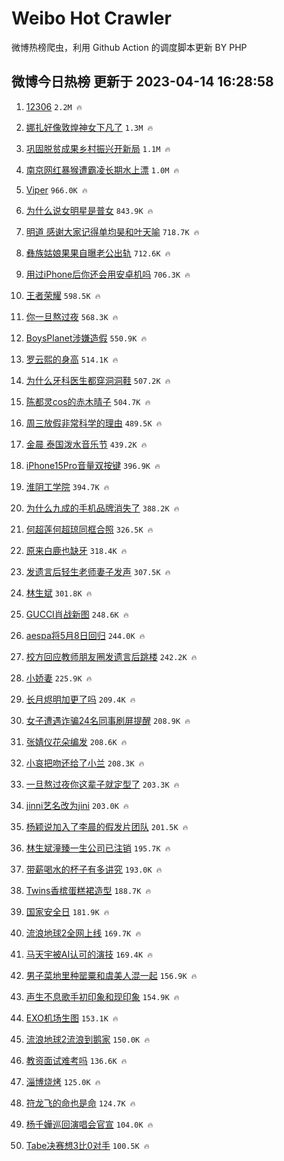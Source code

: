 # Weibo Hot Crawler 



微博热榜爬虫，利用 Github Action 的调度脚本更新 BY PHP 


## 微博今日热榜 更新于 2023-04-14 16:28:58 
1. [12306](https://s.weibo.com/weibo?q=12306&t=31&band_rank=1&Refer=top) `2.2M 🔥` 

1. [娜扎好像敦煌神女下凡了](https://s.weibo.com/weibo?q=%23%E5%A8%9C%E6%89%8E%E5%A5%BD%E5%83%8F%E6%95%A6%E7%85%8C%E7%A5%9E%E5%A5%B3%E4%B8%8B%E5%87%A1%E4%BA%86%23&t=31&band_rank=2&Refer=top) `1.3M 🔥` 

1. [巩固脱贫成果乡村振兴开新局](https://s.weibo.com/weibo?q=%23%E5%B7%A9%E5%9B%BA%E8%84%B1%E8%B4%AB%E6%88%90%E6%9E%9C%E4%B9%A1%E6%9D%91%E6%8C%AF%E5%85%B4%E5%BC%80%E6%96%B0%E5%B1%80%23&t=31&band_rank=3&Refer=top) `1.1M 🔥` 

1. [南京网红暴猴遭霸凌长期水上漂](https://s.weibo.com/weibo?q=%23%E5%8D%97%E4%BA%AC%E7%BD%91%E7%BA%A2%E6%9A%B4%E7%8C%B4%E9%81%AD%E9%9C%B8%E5%87%8C%E9%95%BF%E6%9C%9F%E6%B0%B4%E4%B8%8A%E6%BC%82%23&t=31&band_rank=4&Refer=top) `1.0M 🔥` 

1. [Viper](https://s.weibo.com/weibo?q=Viper&t=31&band_rank=5&Refer=top) `966.0K 🔥` 

1. [为什么说女明星是普女](https://s.weibo.com/weibo?q=%23%E4%B8%BA%E4%BB%80%E4%B9%88%E8%AF%B4%E5%A5%B3%E6%98%8E%E6%98%9F%E6%98%AF%E6%99%AE%E5%A5%B3%23&t=31&band_rank=6&Refer=top) `843.9K 🔥` 

1. [明道 感谢大家记得单均昊和叶天喻](https://s.weibo.com/weibo?q=%E6%98%8E%E9%81%93%20%E6%84%9F%E8%B0%A2%E5%A4%A7%E5%AE%B6%E8%AE%B0%E5%BE%97%E5%8D%95%E5%9D%87%E6%98%8A%E5%92%8C%E5%8F%B6%E5%A4%A9%E5%96%BB&t=31&band_rank=7&Refer=top) `718.7K 🔥` 

1. [彝族姑娘果果自曝老公出轨](https://s.weibo.com/weibo?q=%23%E5%BD%9D%E6%97%8F%E5%A7%91%E5%A8%98%E6%9E%9C%E6%9E%9C%E8%87%AA%E6%9B%9D%E8%80%81%E5%85%AC%E5%87%BA%E8%BD%A8%23&t=31&band_rank=8&Refer=top) `712.6K 🔥` 

1. [用过iPhone后你还会用安卓机吗](https://s.weibo.com/weibo?q=%23%E7%94%A8%E8%BF%87iPhone%E5%90%8E%E4%BD%A0%E8%BF%98%E4%BC%9A%E7%94%A8%E5%AE%89%E5%8D%93%E6%9C%BA%E5%90%97%23&t=31&band_rank=9&Refer=top) `706.3K 🔥` 

1. [王者荣耀](https://s.weibo.com/weibo?q=%E7%8E%8B%E8%80%85%E8%8D%A3%E8%80%80&t=31&band_rank=10&Refer=top) `598.5K 🔥` 

1. [你一旦熬过夜](https://s.weibo.com/weibo?q=%E4%BD%A0%E4%B8%80%E6%97%A6%E7%86%AC%E8%BF%87%E5%A4%9C&t=31&band_rank=11&Refer=top) `568.3K 🔥` 

1. [BoysPlanet涉嫌造假](https://s.weibo.com/weibo?q=%23BoysPlanet%E6%B6%89%E5%AB%8C%E9%80%A0%E5%81%87%23&t=31&band_rank=12&Refer=top) `550.9K 🔥` 

1. [罗云熙的身高](https://s.weibo.com/weibo?q=%23%E7%BD%97%E4%BA%91%E7%86%99%E7%9A%84%E8%BA%AB%E9%AB%98%23&t=31&band_rank=13&Refer=top) `514.1K 🔥` 

1. [为什么牙科医生都穿洞洞鞋](https://s.weibo.com/weibo?q=%23%E4%B8%BA%E4%BB%80%E4%B9%88%E7%89%99%E7%A7%91%E5%8C%BB%E7%94%9F%E9%83%BD%E7%A9%BF%E6%B4%9E%E6%B4%9E%E9%9E%8B%23&t=31&band_rank=14&Refer=top) `507.2K 🔥` 

1. [陈都灵cos的赤木晴子](https://s.weibo.com/weibo?q=%23%E9%99%88%E9%83%BD%E7%81%B5cos%E7%9A%84%E8%B5%A4%E6%9C%A8%E6%99%B4%E5%AD%90%23&t=31&band_rank=15&Refer=top) `504.7K 🔥` 

1. [周三放假非常科学的理由](https://s.weibo.com/weibo?q=%23%E5%91%A8%E4%B8%89%E6%94%BE%E5%81%87%E9%9D%9E%E5%B8%B8%E7%A7%91%E5%AD%A6%E7%9A%84%E7%90%86%E7%94%B1%23&t=31&band_rank=16&Refer=top) `489.5K 🔥` 

1. [金晨 泰国泼水音乐节](https://s.weibo.com/weibo?q=%E9%87%91%E6%99%A8%20%E6%B3%B0%E5%9B%BD%E6%B3%BC%E6%B0%B4%E9%9F%B3%E4%B9%90%E8%8A%82&t=31&band_rank=17&Refer=top) `439.2K 🔥` 

1. [iPhone15Pro音量双按键](https://s.weibo.com/weibo?q=%23iPhone15Pro%E9%9F%B3%E9%87%8F%E5%8F%8C%E6%8C%89%E9%94%AE%23&t=31&band_rank=18&Refer=top) `396.9K 🔥` 

1. [淮阴工学院](https://s.weibo.com/weibo?q=%E6%B7%AE%E9%98%B4%E5%B7%A5%E5%AD%A6%E9%99%A2&t=31&band_rank=19&Refer=top) `394.7K 🔥` 

1. [为什么九成的手机品牌消失了](https://s.weibo.com/weibo?q=%23%E4%B8%BA%E4%BB%80%E4%B9%88%E4%B9%9D%E6%88%90%E7%9A%84%E6%89%8B%E6%9C%BA%E5%93%81%E7%89%8C%E6%B6%88%E5%A4%B1%E4%BA%86%23&t=31&band_rank=20&Refer=top) `388.2K 🔥` 

1. [何超莲何超琼同框合照](https://s.weibo.com/weibo?q=%23%E4%BD%95%E8%B6%85%E8%8E%B2%E4%BD%95%E8%B6%85%E7%90%BC%E5%90%8C%E6%A1%86%E5%90%88%E7%85%A7%23&t=31&band_rank=21&Refer=top) `326.5K 🔥` 

1. [原来白鹿也缺牙](https://s.weibo.com/weibo?q=%23%E5%8E%9F%E6%9D%A5%E7%99%BD%E9%B9%BF%E4%B9%9F%E7%BC%BA%E7%89%99%23&t=31&band_rank=22&Refer=top) `318.4K 🔥` 

1. [发遗言后轻生老师妻子发声](https://s.weibo.com/weibo?q=%23%E5%8F%91%E9%81%97%E8%A8%80%E5%90%8E%E8%BD%BB%E7%94%9F%E8%80%81%E5%B8%88%E5%A6%BB%E5%AD%90%E5%8F%91%E5%A3%B0%23&t=31&band_rank=23&Refer=top) `307.5K 🔥` 

1. [林生斌](https://s.weibo.com/weibo?q=%E6%9E%97%E7%94%9F%E6%96%8C&t=31&band_rank=24&Refer=top) `301.8K 🔥` 

1. [GUCCI肖战新图](https://s.weibo.com/weibo?q=GUCCI%E8%82%96%E6%88%98%E6%96%B0%E5%9B%BE&t=31&band_rank=25&Refer=top) `248.6K 🔥` 

1. [aespa将5月8日回归](https://s.weibo.com/weibo?q=%23aespa%E5%B0%865%E6%9C%888%E6%97%A5%E5%9B%9E%E5%BD%92%23&t=31&band_rank=26&Refer=top) `244.0K 🔥` 

1. [校方回应教师朋友圈发遗言后跳楼](https://s.weibo.com/weibo?q=%23%E6%A0%A1%E6%96%B9%E5%9B%9E%E5%BA%94%E6%95%99%E5%B8%88%E6%9C%8B%E5%8F%8B%E5%9C%88%E5%8F%91%E9%81%97%E8%A8%80%E5%90%8E%E8%B7%B3%E6%A5%BC%23&t=31&band_rank=27&Refer=top) `242.2K 🔥` 

1. [小娇妻](https://s.weibo.com/weibo?q=%E5%B0%8F%E5%A8%87%E5%A6%BB&t=31&band_rank=28&Refer=top) `225.9K 🔥` 

1. [长月烬明加更了吗](https://s.weibo.com/weibo?q=%23%E9%95%BF%E6%9C%88%E7%83%AC%E6%98%8E%E5%8A%A0%E6%9B%B4%E4%BA%86%E5%90%97%23&t=31&band_rank=29&Refer=top) `209.4K 🔥` 

1. [女子遭遇诈骗24名同事刷屏提醒](https://s.weibo.com/weibo?q=%23%E5%A5%B3%E5%AD%90%E9%81%AD%E9%81%87%E8%AF%88%E9%AA%9724%E5%90%8D%E5%90%8C%E4%BA%8B%E5%88%B7%E5%B1%8F%E6%8F%90%E9%86%92%23&t=31&band_rank=30&Refer=top) `208.9K 🔥` 

1. [张婧仪花朵编发](https://s.weibo.com/weibo?q=%23%E5%BC%A0%E5%A9%A7%E4%BB%AA%E8%8A%B1%E6%9C%B5%E7%BC%96%E5%8F%91%23&t=31&band_rank=31&Refer=top) `208.6K 🔥` 

1. [小哀把吻还给了小兰](https://s.weibo.com/weibo?q=%23%E5%B0%8F%E5%93%80%E6%8A%8A%E5%90%BB%E8%BF%98%E7%BB%99%E4%BA%86%E5%B0%8F%E5%85%B0%23&t=31&band_rank=32&Refer=top) `208.3K 🔥` 

1. [一旦熬过夜你这辈子就定型了](https://s.weibo.com/weibo?q=%E4%B8%80%E6%97%A6%E7%86%AC%E8%BF%87%E5%A4%9C%E4%BD%A0%E8%BF%99%E8%BE%88%E5%AD%90%E5%B0%B1%E5%AE%9A%E5%9E%8B%E4%BA%86&t=31&band_rank=33&Refer=top) `203.3K 🔥` 

1. [jinni艺名改为jini](https://s.weibo.com/weibo?q=%23jinni%E8%89%BA%E5%90%8D%E6%94%B9%E4%B8%BAjini%23&t=31&band_rank=34&Refer=top) `203.0K 🔥` 

1. [杨颖说加入了李晨的假发片团队](https://s.weibo.com/weibo?q=%23%E6%9D%A8%E9%A2%96%E8%AF%B4%E5%8A%A0%E5%85%A5%E4%BA%86%E6%9D%8E%E6%99%A8%E7%9A%84%E5%81%87%E5%8F%91%E7%89%87%E5%9B%A2%E9%98%9F%23&t=31&band_rank=35&Refer=top) `201.5K 🔥` 

1. [林生斌潼臻一生公司已注销](https://s.weibo.com/weibo?q=%23%E6%9E%97%E7%94%9F%E6%96%8C%E6%BD%BC%E8%87%BB%E4%B8%80%E7%94%9F%E5%85%AC%E5%8F%B8%E5%B7%B2%E6%B3%A8%E9%94%80%23&t=31&band_rank=36&Refer=top) `195.7K 🔥` 

1. [带薪喝水的杯子有多讲究](https://s.weibo.com/weibo?q=%23%E5%B8%A6%E8%96%AA%E5%96%9D%E6%B0%B4%E7%9A%84%E6%9D%AF%E5%AD%90%E6%9C%89%E5%A4%9A%E8%AE%B2%E7%A9%B6%23&t=31&band_rank=37&Refer=top) `193.0K 🔥` 

1. [Twins香槟蛋糕裙造型](https://s.weibo.com/weibo?q=%23Twins%E9%A6%99%E6%A7%9F%E8%9B%8B%E7%B3%95%E8%A3%99%E9%80%A0%E5%9E%8B%23&t=31&band_rank=38&Refer=top) `188.7K 🔥` 

1. [国家安全日](https://s.weibo.com/weibo?q=%E5%9B%BD%E5%AE%B6%E5%AE%89%E5%85%A8%E6%97%A5&t=31&band_rank=39&Refer=top) `181.9K 🔥` 

1. [流浪地球2全网上线](https://s.weibo.com/weibo?q=%23%E6%B5%81%E6%B5%AA%E5%9C%B0%E7%90%832%E5%85%A8%E7%BD%91%E4%B8%8A%E7%BA%BF%23&t=31&band_rank=40&Refer=top) `169.7K 🔥` 

1. [马天宇被AI认可的演技](https://s.weibo.com/weibo?q=%23%E9%A9%AC%E5%A4%A9%E5%AE%87%E8%A2%ABAI%E8%AE%A4%E5%8F%AF%E7%9A%84%E6%BC%94%E6%8A%80%23&t=31&band_rank=41&Refer=top) `169.4K 🔥` 

1. [男子菜地里种罂粟和虞美人混一起](https://s.weibo.com/weibo?q=%23%E7%94%B7%E5%AD%90%E8%8F%9C%E5%9C%B0%E9%87%8C%E7%A7%8D%E7%BD%82%E7%B2%9F%E5%92%8C%E8%99%9E%E7%BE%8E%E4%BA%BA%E6%B7%B7%E4%B8%80%E8%B5%B7%23&t=31&band_rank=42&Refer=top) `156.9K 🔥` 

1. [声生不息歌手初印象和现印象](https://s.weibo.com/weibo?q=%23%E5%A3%B0%E7%94%9F%E4%B8%8D%E6%81%AF%E6%AD%8C%E6%89%8B%E5%88%9D%E5%8D%B0%E8%B1%A1%E5%92%8C%E7%8E%B0%E5%8D%B0%E8%B1%A1%23&t=31&band_rank=43&Refer=top) `154.9K 🔥` 

1. [EXO机场生图](https://s.weibo.com/weibo?q=%23EXO%E6%9C%BA%E5%9C%BA%E7%94%9F%E5%9B%BE%23&t=31&band_rank=44&Refer=top) `153.1K 🔥` 

1. [流浪地球2流浪到鹅家](https://s.weibo.com/weibo?q=%23%E6%B5%81%E6%B5%AA%E5%9C%B0%E7%90%832%E6%B5%81%E6%B5%AA%E5%88%B0%E9%B9%85%E5%AE%B6%23&t=31&band_rank=45&Refer=top) `150.0K 🔥` 

1. [教资面试难考吗](https://s.weibo.com/weibo?q=%23%E6%95%99%E8%B5%84%E9%9D%A2%E8%AF%95%E9%9A%BE%E8%80%83%E5%90%97%23&t=31&band_rank=46&Refer=top) `136.6K 🔥` 

1. [淄博烧烤](https://s.weibo.com/weibo?q=%E6%B7%84%E5%8D%9A%E7%83%A7%E7%83%A4&t=31&band_rank=47&Refer=top) `125.0K 🔥` 

1. [符龙飞的命也是命](https://s.weibo.com/weibo?q=%23%E7%AC%A6%E9%BE%99%E9%A3%9E%E7%9A%84%E5%91%BD%E4%B9%9F%E6%98%AF%E5%91%BD%23&t=31&band_rank=48&Refer=top) `124.7K 🔥` 

1. [杨千嬅巡回演唱会官宣](https://s.weibo.com/weibo?q=%23%E6%9D%A8%E5%8D%83%E5%AC%85%E5%B7%A1%E5%9B%9E%E6%BC%94%E5%94%B1%E4%BC%9A%E5%AE%98%E5%AE%A3%23&t=31&band_rank=49&Refer=top) `104.0K 🔥` 

1. [Tabe决赛想3比0对手](https://s.weibo.com/weibo?q=%23Tabe%E5%86%B3%E8%B5%9B%E6%83%B33%E6%AF%940%E5%AF%B9%E6%89%8B%23&t=31&band_rank=50&Refer=top) `100.5K 🔥` 

